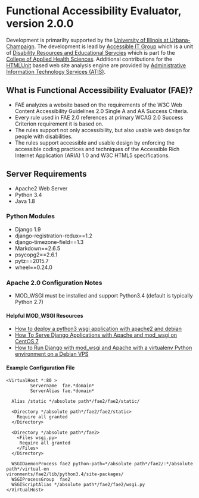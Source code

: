 # Functional Accessibility Evaluator, version 2.0.0

Development is primarilty supported by the [University of Illinois at Urbana-Champaign](http://illinois.edu).  The development is lead by [Accessible IT Group](http://disability.illinois.edu/academic-support/aitg) which is a unit of [Disability Resources and Educational Servcies](http://www.disability.illinois.edu) which is part fo the [College of Applied Health Sciences](http://www.ahs.illinois.edu).  Additional contributions for the [HTMLUnit](http://htmlunit.sourceforge.net/) based web site analysis engine are provided by [Administrative Information Technology Services (ATIS)](https://www.aits.uillinois.edu/).



## What is Functional Accessibility Evaluator (FAE)?
* FAE analyzes a website based on the requirements of the W3C Web Content Accessibility Guidelines 2.0 Single A and AA Success Criteria.
* Every rule used in FAE 2.0 references at primary WCAG 2.0 Success Criterion requirement it is based on.
* The rules support not only accessibility, but also usable web design for people with disabilities.
* The rules support accessible and usable design by enforcing the accessible coding practices and techniques of the Accessible Rich Internet Application (ARIA) 1.0 and W3C HTML5 specifications.  


## Server Requirements

* Apache2 Web Server
* Python 3.4
* Java 1.8

### Python Modules

* Django 1.9
* django-registration-redux==1.2
* django-timezone-field==1.3
* Markdown==2.6.5
* psycopg2==2.6.1
* pytz==2015.7
* wheel==0.24.0

### Apache 2.0 Configuration Notes

* MOD_WSGI must be installed and support Python3.4 (default is typically Python 2.7)

#### Helpful MOD_WSGI Resources
* [How to deploy a python3 wsgi application with apache2 and debian](http://devmartin.com/blog/2015/02/How-to-deploy-a-python3-wsgi-application-with-apache2-and-debian/)
* [How To Serve Django Applications with Apache and mod_wsgi on CentOS 7](https://www.digitalocean.com/community/tutorials/how-to-serve-django-applications-with-apache-and-mod_wsgi-on-centos-7)
* [How to Run Django with mod_wsgi and Apache with a virtualenv Python environment on a Debian VPS](https://www.digitalocean.com/community/tutorials/how-to-run-django-with-mod_wsgi-and-apache-with-a-virtualenv-python-environment-on-a-debian-vps)

#### Example Configuration File
```
<VirtualHost *:80 >
	     Servername  fae.*domain*
	     ServerAlias fae.*domain*

  Alias /static */absolute path*/fae2/fae2/static/

  <Directory */absolute path*/fae2/fae2/static>
    Require all granted
  </Directory>

  <Directory */absolute path*/fae2>
    <Files wsgi.py>
     Require all granted
    </Files>
  </Directory>

  WSGIDaemonProcess fae2 python-path=*/absolute path*/fae2/:*/absolute path*/virtual-en
vironments/fae2/lib/python3.4/site-packages/
  WSGIProcessGroup  fae2
  WSGIScriptAlias */absolute path*/fae2/fae2/wsgi.py
</VirtualHost>
```